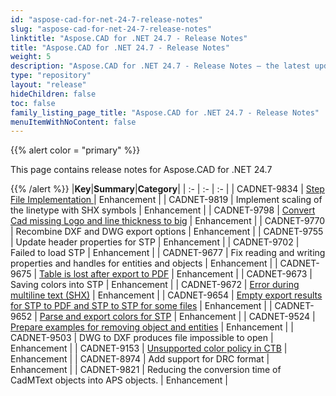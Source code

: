 ```yaml
---
id: "aspose-cad-for-net-24-7-release-notes"
slug: "aspose-cad-for-net-24-7-release-notes"
linktitle: "Aspose.CAD for .NET 24.7 - Release Notes"
title: "Aspose.CAD for .NET 24.7 - Release Notes"
weight: 5
description: "Aspose.CAD for .NET 24.7 - Release Notes – the latest updates and fixes."
type: "repository"
layout: "release"
hideChildren: false
toc: false
family_listing_page_title: "Aspose.CAD for .NET 24.7 - Release Notes"
menuItemWithNoContent: false
---
```


{{% alert color = "primary" %}}

This page contains release notes for Aspose.CAD for .NET 24.7

{{% /alert %}}
|**Key**|**Summary**|**Category**|
| :- | :- | :- |
| CADNET-9834 | [Step File Implementation ](https://forum.aspose.com/t/step-file-implementation/286673) | Enhancement |
| CADNET-9819 | Implement scaling of the linetype with SHX symbols | Enhancement |
| CADNET-9798 | [Convert Cad missing Logo and line thickness to big](https://forum.aspose.com/t/convert-cad-missing-logo-and-line-thickness-to-big/284937) | Enhancement |
| CADNET-9770 | Recombine DXF and DWG export options | Enhancement |
| CADNET-9755 | Update header properties for STP | Enhancement |
| CADNET-9702 | Failed to load STP | Enhancement |
| CADNET-9677 | Fix reading and writing properties and handles for entities and objects | Enhancement |
| CADNET-9675 | [Table is lost after export to PDF](https://forum.aspose.com/t/aspose-cad-for-net-23-10-dwg-pdf/277518) | Enhancement |
| CADNET-9673 | Saving colors into STP | Enhancement |
| CADNET-9672 | [Error during multiline text (SHX)](https://forum.aspose.com/t/shx-font-not-recognized/277651) | Enhancement |
| CADNET-9654 | [Empty export results for STP to PDF and STP to STP for some files](https://forum.aspose.com/t/load-and-save-step-files/279132) | Enhancement |
| CADNET-9652 | [Parse and export colors for STP](https://forum.aspose.com/t/load-and-save-step-files/279132) | Enhancement |
| CADNET-9524 | [Prepare examples for removing object and entities](https://forum.aspose.com/t/remove-macro-and-slip-script-from-dwg-file/274725) | Enhancement |
| CADNET-9503 | DWG to DXF produces file impossible to open | Enhancement |
| CADNET-9153 | [Unsupported color policy in CTB](https://forum.aspose.com/t/trial-users-request-xl-93207/265577) | Enhancement |
| CADNET-8974 | Add support for DRC format | Enhancement |
| CADNET-9821 | Reducing the conversion time of CadMText objects into APS objects. | Enhancement |
